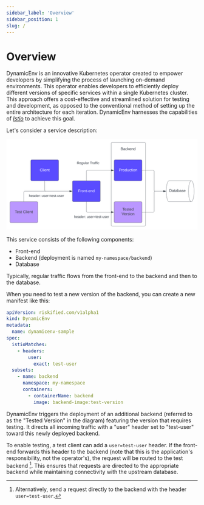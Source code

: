 ```yaml
---
sidebar_label: 'Overview'
sidebar_position: 1
slug: /
---
```


# Overview

DynamicEnv is an innovative Kubernetes operator created to empower developers by simplifying the process of launching on-demand environments. This operator enables developers to efficiently deploy different versions of specific services within a single Kubernetes cluster. This approach offers a cost-effective and streamlined solution for testing and development, as opposed to the conventional method of setting up the entire architecture for each iteration. DynamicEnv harnesses the capabilities of [_Istio_][istio] to achieve this goal.

Let's consider a service description:

![Sample Service Graph](./assets/img/overview-sample.svg)

This service consists of the following components:

* Front-end
* Backend (deployment is named `my-namespace/backend`)
* Database

Typically, regular traffic flows from the front-end to the backend and then to the database.

When you need to test a new version of the backend, you can create a new manifest like this:

```yaml
apiVersion: riskified.com/v1alpha1
kind: DynamicEnv
metadata:
  name: dynamicenv-sample
spec:
  istioMatches:
    - headers:
        user:
          exact: test-user
  subsets:
    - name: backend
      namespace: my-namespace
      containers:
        - containerName: backend
          image: backend-image:test-version
```

DynamicEnv triggers the deployment of an additional backend (referred to as the "Tested Version" in the diagram) featuring the version that requires testing. It directs all incoming traffic with a "user" header set to "test-user" toward this newly deployed backend.

To enable testing, a test client can add a `user=test-user` header. If the front-end forwards this header to the backend (note that this is the application's responsibility, not the operator's), the request will be routed to the test backend [^1]. This ensures that requests are directed to the appropriate backend while maintaining connectivity with the upstream database.

[^1]: Alternatively, send a request directly to the backend with the header `user=test-user`.

[istio]: https://istio.io/